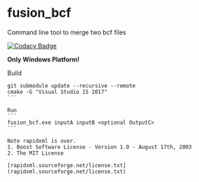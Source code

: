 # fusion_bcf
Command line tool to merge two bcf files

[![Codacy Badge](https://api.codacy.com/project/badge/Grade/186af04a24f244ce841d6802f2e3721c)](https://www.codacy.com/app/0um/fusion_bcf?utm_source=github.com&amp;utm_medium=referral&amp;utm_content=0um/fusion_bcf&amp;utm_campaign=Badge_Grade)

**Only Windows Platform!**

Build
````
git submodule update --recursive --remote
cmake -G "Visual Studio 15 2017"
```

Run
```
fusion_bcf.exe inputA inputB <optional OutputC>
```

Note rapidxml is over.
1. Boost Software License - Version 1.0 - August 17th, 2003
2. The MIT License

[rapidxml.sourceforge.net/license.txt](rapidxml.sourceforge.net/license.txt)

